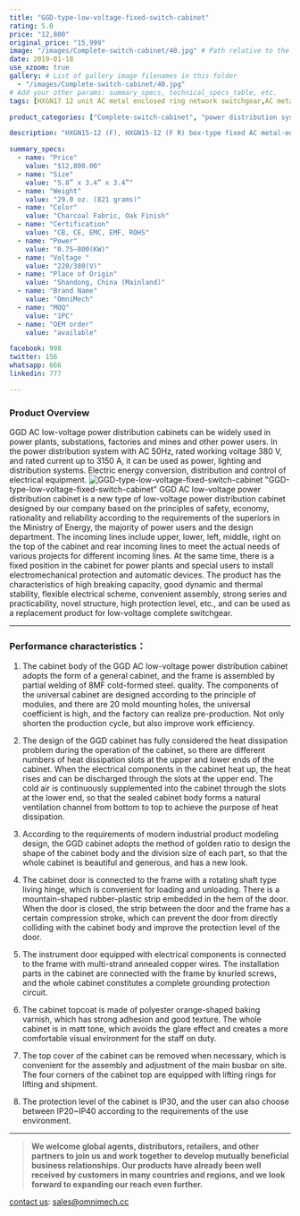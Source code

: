 ```yaml
---
title: "GGD-type-low-voltage-fixed-switch-cabinet"
rating: 5.0
price: "12,800"
original_price: "15,999"
image: "/images/Complete-switch-cabinet/40.jpg" # Path relative to the 'static' folder or use Hugo Pipes
date: 2019-01-18
use_xzoom: true
gallery: # List of gallery image filenames in this folder
  - "/images/Complete-switch-cabinet/40.jpg"
# Add your other params: summary_specs, technical_specs_table, etc.
tags: [HXGN17 12 unit AC metal enclosed ring network switchgear,AC metal enclosed ring network switchgear,12 unit AC metal enclosed ring network switchgear,power distribution system,ring network power supply,stable power distribution,electrical components,circuit breaking,isolation,protection,easy installation,easy maintenance,continuous and secure power supply]

product_categories: ["Complete-switch-cabinet", "power distribution system"]

description: "HXGN15-12 (F), HXGN15-12 (F R) box-type fixed AC metal-enclosed switchgear (hereinafter referred to as switchgear), suitable for rated voltage of 12KV, rated frequency of 50HZ, rated current of 630A and above A three-phase AC system powered by network cabinets or radial terminals, used for segmenting and branching of cable lines."

summary_specs:
  - name: "Price"
    value: "$12,800.00"
  - name: "Size"
    value: "5.8” x 3.4” x 3.4”"
  - name: "Weight"
    value: "29.0 oz. (821 grams)"
  - name: "Color"
    value: "Charcoal Fabric, Oak Finish"
  - name: "Certification"
    value: "CB, CE, EMC, EMF, ROHS"
  - name: "Power"
    value: "0.75~800(KW)"
  - name: "Voltage "
    value: "220/380(V)"
  - name: "Place of Origin"
    value: "Shandong, China (Mainland)"
  - name: "Brand Name"
    value: "OmniMech"
  - name: "MOQ"
    value: "1PC"
  - name: "OEM order"
    value: "available"

facebook: 998
twitter: 156
whatsapp: 666
linkedin: 777    

---
```


### Product Overview


GGD AC low-voltage power distribution cabinets can be widely used in power plants, substations, factories and mines and other power users. In the power distribution system with AC 50Hz, rated working voltage 380 V, and rated current up to 3150 A, it can be used as power, lighting and distribution systems. Electric energy conversion, distribution and control of electrical equipment.
![GGD-type-low-voltage-fixed-switch-cabinet](/images/Complete-switch-cabinet/43.png) "GGD-type-low-voltage-fixed-switch-cabinet"
GGD AC low-voltage power distribution cabinet is a new type of low-voltage power distribution cabinet designed by our company based on the principles of safety, economy, rationality and reliability according to the requirements of the superiors in the Ministry of Energy, the majority of power users and the design department. The incoming lines include upper, lower, left, middle, right on the top of the cabinet and rear incoming lines to meet the actual needs of various projects for different incoming lines. At the same time, there is a fixed position in the cabinet for power plants and special users to install electromechanical protection and automatic devices. The product has the characteristics of high breaking capacity, good dynamic and thermal stability, flexible electrical scheme, convenient assembly, strong series and practicability, novel structure, high protection level, etc., and can be used as a replacement product for low-voltage complete switchgear.

* * *

### Performance characteristics：

1. The cabinet body of the GGD AC low-voltage power distribution cabinet adopts the form of a general cabinet, and the frame is assembled by partial welding of 8MF cold-formed steel. quality. The components of the universal cabinet are designed according to the principle of modules, and there are 20 mold mounting holes, the universal coefficient is high, and the factory can realize pre-production. Not only shorten the production cycle, but also improve work efficiency.

2. The design of the GGD cabinet has fully considered the heat dissipation problem during the operation of the cabinet, so there are different numbers of heat dissipation slots at the upper and lower ends of the cabinet. When the electrical components in the cabinet heat up, the heat rises and can be discharged through the slots at the upper end. The cold air is continuously supplemented into the cabinet through the slots at the lower end, so that the sealed cabinet body forms a natural ventilation channel from bottom to top to achieve the purpose of heat dissipation.

3. According to the requirements of modern industrial product modeling design, the GGD cabinet adopts the method of golden ratio to design the shape of the cabinet body and the division size of each part, so that the whole cabinet is beautiful and generous, and has a new look.

4. The cabinet door is connected to the frame with a rotating shaft type living hinge, which is convenient for loading and unloading. There is a mountain-shaped rubber-plastic strip embedded in the hem of the door. When the door is closed, the strip between the door and the frame has a certain compression stroke, which can prevent the door from directly colliding with the cabinet body and improve the protection level of the door.

5. The instrument door equipped with electrical components is connected to the frame with multi-strand annealed copper wires. The installation parts in the cabinet are connected with the frame by knurled screws, and the whole cabinet constitutes a complete grounding protection circuit.

6. The cabinet topcoat is made of polyester orange-shaped baking varnish, which has strong adhesion and good texture. The whole cabinet is in matt tone, which avoids the glare effect and creates a more comfortable visual environment for the staff on duty.

7. The top cover of the cabinet can be removed when necessary, which is convenient for the assembly and adjustment of the main busbar on site. The four corners of the cabinet top are equipped with lifting rings for lifting and shipment.

8. The protection level of the cabinet is IP30, and the user can also choose between IP20~IP40 according to the requirements of the use environment.

* * *

> **We welcome global agents, distributors, retailers, and other partners to join us and work together to develop mutually beneficial business relationships. Our products have already been well received by customers in many countries and regions, and we look forward to expanding our reach even further.**

 [contact us](/contact/): sales@omnimech.cc

